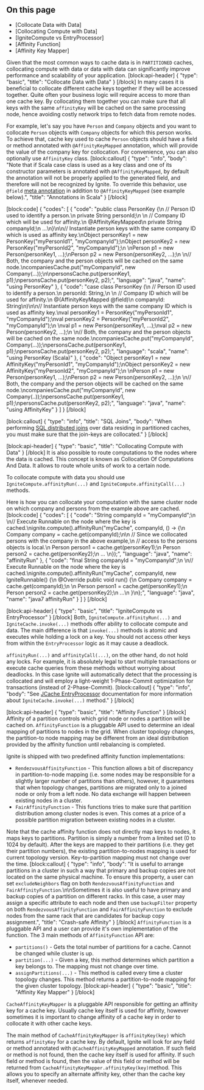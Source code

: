 ## On this page
* [Collocate Data with Data]
* [Collocating Compute with Data]
* [IgniteCompute vs EntryProcessor]
* [Affinity Function]
* [Affinity Key Mapper]

Given that the most common ways to cache data is in `PARTITIONED` caches, collocating compute with data or data with data can significantly improve performance and scalability of your application.
[block:api-header]
{
  "type": "basic",
  "title": "Collocate Data with Data"
}
[/block]
In many cases it is beneficial to collocate different cache keys together if they will be accessed together. Quite often your business logic will require access to more than one cache key. By collocating them together you can make sure that all keys with the same `affinityKey` will be cached on the same processing node, hence avoiding costly network trips to fetch data from remote nodes.

For example, let's say you have `Person` and `Company` objects and you want to collocate `Person` objects with `Company` objects for which this person works. To achieve that, cache key used to cache `Person` objects should have a field or method annotated with `@AffinityKeyMapped` annotation, which will provide the value of the company key for collocation. For convenience, you can also optionally use `AffinityKey` class.
[block:callout]
{
  "type": "info",
  "body": "Note that if Scala case class is used as a key class and one of its constructor parameters is annotated with `@AffinityKeyMapped`, by default the annotation will not be properly applied to the generated field, and therefore will not be recognized by Ignite. To override this behavior, use `@field` [meta annotation](http://www.scala-lang.org/api/current/#scala.annotation.meta.package) in addition to `@AffinityKeyMapped` (see example below).",
  "title": "Annotations in Scala"
}
[/block]

[block:code]
{
  "codes": [
    {
      "code": "public class PersonKey {\n    // Person ID used to identify a person.\n    private String personId;\n \n    // Company ID which will be used for affinity.\n    @AffinityKeyMapped\n    private String companyId;\n    ...\n}\n\n// Instantiate person keys with the same company ID which is used as affinity key.\nObject personKey1 = new PersonKey(\"myPersonId1\", \"myCompanyId\");\nObject personKey2 = new PersonKey(\"myPersonId2\", \"myCompanyId\");\n \nPerson p1 = new Person(personKey1, ...);\nPerson p2 = new Person(personKey2, ...);\n \n// Both, the company and the person objects will be cached on the same node.\ncompaniesCache.put(\"myCompanyId\", new Company(...));\n\npersonsCache.put(personKey1, p1);\npersonsCache.put(personKey2, p2);",
      "language": "java",
      "name": "using PersonKey"
    },
    {
      "code": "case class PersonKey (\n    // Person ID used to identify a person.\n    personId: String,\n \n    // Company ID which will be used for affinity.\n    @(AffinityKeyMapped @field)\n    companyId: String\n)\n\n// Instantiate person keys with the same company ID which is used as affinity key.\nval personKey1 = PersonKey(\"myPersonId1\", \"myCompanyId\");\nval personKey2 = PersonKey(\"myPersonId2\", \"myCompanyId\");\n \nval p1 = new Person(personKey1, ...);\nval p2 = new Person(personKey2, ...);\n \n// Both, the company and the person objects will be cached on the same node.\ncompaniesCache.put(\"myCompanyId\", Company(...));\npersonsCache.put(personKey1, p1);\npersonsCache.put(personKey2, p2);",
      "language": "scala",
      "name": "using PersonKey (Scala)"
    },
    {
      "code": "Object personKey1 = new AffinityKey(\"myPersonId1\", \"myCompanyId\");\nObject personKey2 = new AffinityKey(\"myPersonId2\", \"myCompanyId\");\n \nPerson p1 = new Person(personKey1, ...);\nPerson p2 = new Person(personKey2, ...);\n \n// Both, the company and the person objects will be cached on the same node.\ncompaniesCache.put(\"myCompanyId\", new Company(..));\npersonsCache.put(personKey1, p1);\npersonsCache.put(personKey2, p2);",
      "language": "java",
      "name": "using AffinityKey"
    }
  ]
}
[/block]

[block:callout]
{
  "type": "info",
  "title": "SQL Joins",
  "body": "When performing [SQL distributed joins](/docs/cache-queries#sql-queries) over data residing in partitioned caches, you must make sure that the join-keys are collocated."
}
[/block]

[block:api-header]
{
  "type": "basic",
  "title": "Collocating Compute with Data"
}
[/block]
It is also possible to route computations to the nodes where the data is cached. This concept is known as Collocation Of Computations And Data. It allows to route whole units of work to a certain node. 

To collocate compute with data you should use `IgniteCompute.affinityRun(...)` and `IgniteCompute.affinityCall(...)` methods.

Here is how you can collocate your computation with the same cluster node on which company and persons from the example above are cached.
[block:code]
{
  "codes": [
    {
      "code": "String companyId = \"myCompanyId\";\n \n// Execute Runnable on the node where the key is cached.\nignite.compute().affinityRun(\"myCache\", companyId, () -> {\n  Company company = cache.get(companyId);\n\n  // Since we collocated persons with the company in the above example,\n  // access to the persons objects is local.\n  Person person1 = cache.get(personKey1);\n  Person person2 = cache.get(personKey2);\n  ...  \n});",
      "language": "java",
      "name": "affinityRun"
    },
    {
      "code": "final String companyId = \"myCompanyId\";\n \n// Execute Runnable on the node where the key is cached.\nignite.compute().affinityRun(\"myCache\", companyId, new IgniteRunnable() {\n  @Override public void run() {\n    Company company = cache.get(companyId);\n    \n    Person person1 = cache.get(personKey1);\n    Person person2 = cache.get(personKey2);\n    ...\n  }\n};",
      "language": "java",
      "name": "java7 affinityRun"
    }
  ]
}
[/block]

[block:api-header]
{
  "type": "basic",
  "title": "IgniteCompute vs EntryProcessor"
}
[/block]
Both, `IgniteCompute.affinityRun(...)` and `IgniteCache.invoke(...)` methods offer ability to collocate compute and data. The main difference is that `invoke(...)` methods is atomic and executes while holding a lock on a key. You should not access other keys from within the `EntryProcessor` logic as it may cause a deadlock. 

 `affinityRun(...)` and `affinityCall(...)`, on the other hand, do not hold any locks. For example, it is absolutely legal to start multiple transactions or execute cache queries from these methods without worrying about deadlocks. In this case Ignite will automatically detect that the processing is collocated and will employ a light-weight 1-Phase-Commit optimization for transactions (instead of 2-Phase-Commit).
[block:callout]
{
  "type": "info",
  "body": "See [JCache EntryProcessor](/docs/jcache#entryprocessor) documentation for more information about `IgniteCache.invoke(...)` method."
}
[/block]

[block:api-header]
{
  "type": "basic",
  "title": "Affinity Function"
}
[/block]
Affinity of a partition controls which grid node or nodes a partition will be cached on. `AffinityFunction` is a pluggable API used to determine an ideal mapping of partitions to nodes in the grid. When cluster topology changes, the partition-to node mapping may be different from an ideal distribution provided by the affinity function until rebalancing is completed.

Ignite is shipped with two predefined affinity function implementations:
 * `RendezvousAffinityFunction` - This function allows a bit of discrepancy in partition-to-node mapping (i.e. some nodes may be responsible for a slightly larger number of partitions than others), however, it guarantees that when topology changes, partitions are migrated only to a joined node or only from a left node. No data exchange will happen between existing nodes in a cluster.
 * `FairAffinityFunction` - This functions tries to make sure that partition distribution among cluster nodes is even. This comes at a price of a possible partition migration between existing nodes in a cluster.

Note that the cache affinity function does not directly map keys to nodes, it maps keys to partitions. Partition is simply a number from a limited set (0 to 1024 by default). After the keys are mapped to their partitions (i.e. they get their partition numbers), the existing partition-to-nodes mapping is used for current topology version. Key-to-partition mapping must not change over the time.
[block:callout]
{
  "type": "info",
  "body": "It is useful to arrange partitions in a cluster in such a way that primary and backup copies are not located on the same physical machine. To ensure this property, a user can set `excludeNeighbors` flag on both `RendezvousAffinityFunction` and `FairAffinityFunction`.\n\nSometimes it is also useful to have primary and backup copies of a partition on different racks. In this case, a user may assign a specific attribute to each node and then use `backupFilter` property on both `RendezvousAffinityFunction` and `FairAffinityFunction` to exclude nodes from the same rack that are candidates for backup copy assignment.",
  "title": "Crash-safe Affinity"
}
[/block]
`AffinityFunction` is a pluggable API and a user can provide it's own implementation of the function. The 3 main methods of `AffinityFunction` API are:
  *  `partitions()` - Gets the total number of partitions for a cache. Cannot be changed while cluster is up.
  *  `partition(...)` - Given a key, this method determines which partition a key belongs to. The mapping must not change over time.
  * `assignPartitions(...)` - This method is called every time a cluster topology changes. This method returns a partition-to-node mapping for the given cluster topology. 
[block:api-header]
{
  "type": "basic",
  "title": "Affinity Key Mapper"
}
[/block]

`CacheAffinityKeyMapper` is a pluggable API responsible for getting an affinity key for a cache key. Usually cache key itself is used for affinity, however sometimes it is important to change affinity of a cache key in order to collocate it with other cache keys.

The main method of `CacheAffinityKeyMapper` is `affinityKey(key)` which returns `affinityKey` for a cache key. By default, Ignite will look for any field or method annotated with `@CacheAffinityKeyMapped` annotation. If such field or method is not found, then the cache key itself is used for affinity. If such field or method is found, then the value of this field or method will be returned from `CacheAffinityKeyMapper.affinityKey(key)`method. This allows you to specify an alternate affinity key, other than the cache key itself, whenever needed.